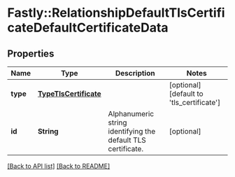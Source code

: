 # Fastly::RelationshipDefaultTlsCertificateDefaultCertificateData

## Properties

| Name | Type | Description | Notes |
| ---- | ---- | ----------- | ----- |
| **type** | [**TypeTlsCertificate**](TypeTlsCertificate.md) |  | [optional][default to &#39;tls_certificate&#39;] |
| **id** | **String** | Alphanumeric string identifying the default TLS certificate. | [optional] |

[[Back to API list]](../../README.md#endpoints) [[Back to README]](../../README.md)

